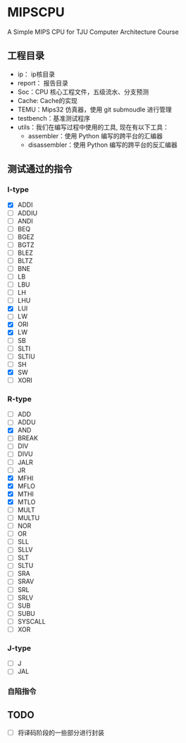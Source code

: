 # MIPSCPU
A Simple MIPS CPU for TJU Computer Architecture Course

## 工程目录
- ip： ip核目录
- report： 报告目录
- Soc：CPU 核心工程文件，五级流水、分支预测
- Cache: Cache的实现
- TEMU：Mips32 仿真器，使用 git submoudle 进行管理
- testbench：基准测试程序
- utils：我们在编写过程中使用的工具, 现在有以下工具：
  - assembler：使用 Python 编写的跨平台的汇编器
  - disassembler：使用 Python 编写的跨平台的反汇编器

## 测试通过的指令
### I-type
- [x] ADDI 
- [ ] ADDIU
- [ ] ANDI
- [ ] BEQ
- [ ] BGEZ
- [ ] BGTZ
- [ ] BLEZ
- [ ] BLTZ
- [ ] BNE
- [ ] LB
- [ ] LBU
- [ ] LH
- [ ] LHU
- [x] LUI
- [ ] LW
- [x] ORI 
- [x] LW
- [ ] SB
- [ ] SLTI
- [ ] SLTIU
- [ ] SH
- [x] SW  
- [ ] XORI

### R-type
- [ ] ADD
- [ ] ADDU
- [x] AND
- [ ] BREAK
- [ ] DIV
- [ ] DIVU
- [ ] JALR
- [ ] JR
- [x] MFHI
- [x] MFLO
- [x] MTHI
- [x] MTLO 
- [ ] MULT
- [ ] MULTU
- [ ] NOR
- [ ] OR
- [ ] SLL
- [ ] SLLV
- [ ] SLT
- [ ] SLTU
- [ ] SRA
- [ ] SRAV
- [ ] SRL
- [ ] SRLV
- [ ] SUB
- [ ] SUBU
- [ ] SYSCALL
- [ ] XOR

### J-type
- [ ] J
- [ ] JAL

### 自陷指令

## TODO
- [ ] 将译码阶段的一些部分进行封装